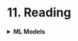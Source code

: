 # 11. Reading

<div style='width:1000px;margin:auto;'>

<details><summary> <b>ML Models</b> </summary><ul>

<li><details><summary>Decision Tree</summary><ul>
<li><b>Pros & Cons of DT</b> - Interpretable ML - Page: 84</li>
</ul></details></li>

</ul></details>

</div>
